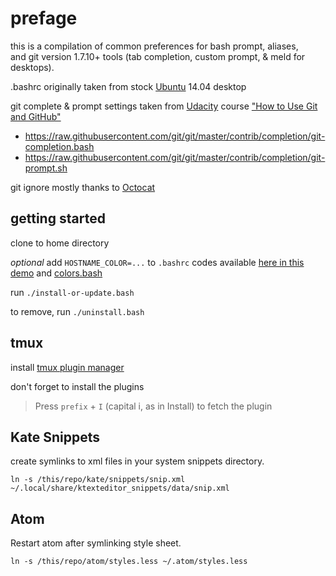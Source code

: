 # prefage
this is a compilation of common preferences for bash prompt, aliases,  
and git version 1.7.10+ tools (tab completion, custom prompt, & meld for desktops).

.bashrc originally taken from stock [Ubuntu](http://www.ubuntu.com/) 14.04 desktop  

git complete & prompt settings taken from [Udacity](https://www.udacity.com) course ["How to Use Git and GitHub"](https://www.udacity.com/wiki/ud775/lesson-1-notes#morsel-30-setting-up-your-workspace-on-mac)  
- https://raw.githubusercontent.com/git/git/master/contrib/completion/git-completion.bash
- https://raw.githubusercontent.com/git/git/master/contrib/completion/git-prompt.sh

git ignore mostly thanks to [Octocat](https://gist.github.com/octocat/9257657)

## getting started

clone to home directory

*optional* add `HOSTNAME_COLOR=...` to `.bashrc`
codes available [here in this demo](./View-Colors.bash) and [colors.bash](./bash/colors.bash)

run `./install-or-update.bash`

to remove, run `./uninstall.bash`

## tmux

install [tmux plugin manager][tpm]

don't forget to install the plugins

> Press `prefix` + `I` (capital i, as in Install) to fetch the plugin

## Kate Snippets

create symlinks to xml files in your system snippets directory.

    ln -s /this/repo/kate/snippets/snip.xml ~/.local/share/ktexteditor_snippets/data/snip.xml

## Atom

Restart atom after symlinking style sheet.

    ln -s /this/repo/atom/styles.less ~/.atom/styles.less

[tpm]:https://github.com/tmux-plugins/tpm
